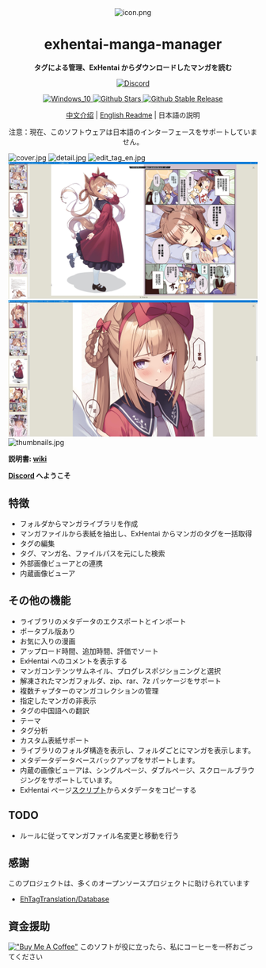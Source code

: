 <div align="center">

<img src="https://raw.githubusercontent.com/SchneeHertz/exhentai-manga-manager/master/public/icon.png" alt="icon.png" width="128"/>

# exhentai-manga-manager

**タグによる管理、ExHentai からダウンロードしたマンガを読む**

<p>
  <a href="hhttps://discord.gg/pS9jR8C8f6">
    <img src="https://img.shields.io/badge/Discord-purple?style=flat-square" alt="Discord" />
  </a>
</p>

<p>
  <a href="https://www.electronjs.org/">
    <img src="https://img.shields.io/badge/require-Windows_10-blue?style=flat-square" alt="Windows_10" />
  </a>
  <a href="https://github.com/SchneeHertz/exhentai-manga-manager/stargazers">
    <img src="https://img.shields.io/github/stars/SchneeHertz/exhentai-manga-manager?style=flat-square&color=cornflowerblue" alt="Github Stars" />
  </a>
  <a href="https://github.com/SchneeHertz/exhentai-manga-manager/releases/latest">
    <img src="https://img.shields.io/github/v/release/SchneeHertz/exhentai-manga-manager?label=latest&style=flat-square&color=cornflowerblue" alt="Github Stable Release" />
  </a>
</p>

[中文介绍](https://github.com/SchneeHertz/exhentai-manga-manager/blob/master/README.md) | [English Readme](https://github.com/SchneeHertz/exhentai-manga-manager/blob/master/README_EN.md) | 日本語の説明

注意：現在、このソフトウェアは日本語のインターフェースをサポートしていません。

</div>

![cover.jpg](https://raw.githubusercontent.com/SchneeHertz/exhentai-manga-manager/master/screenshots/cover_en.jpg)
![detail.jpg](https://raw.githubusercontent.com/SchneeHertz/exhentai-manga-manager/master/screenshots/detail_en.jpg)
![edit_tag_en.jpg](https://raw.githubusercontent.com/SchneeHertz/exhentai-manga-manager/master/screenshots/edit_tag_en.jpg)
![viewer.jpg](https://raw.githubusercontent.com/SchneeHertz/exhentai-manga-manager/master/screenshots/viewer.jpg)
![viewer2.jpg](https://raw.githubusercontent.com/SchneeHertz/exhentai-manga-manager/master/screenshots/viewer2.jpg)
![thumbnails.jpg](https://raw.githubusercontent.com/SchneeHertz/exhentai-manga-manager/master/screenshots/thumbnails.jpg)

**説明書: [wiki](https://github.com/SchneeHertz/exhentai-manga-manager/wiki/English-Instruction)**

**[Discord](https://discord.gg/pS9jR8C8f6) へようこそ**

## 特徴
- フォルダからマンガライブラリを作成
- マンガファイルから表紙を抽出し、ExHentai からマンガのタグを一括取得
- タグの編集
- タグ、マンガ名、ファイルパスを元にした検索
- 外部画像ビューアとの連携
- 内蔵画像ビューア

## その他の機能
- ライブラリのメタデータのエクスポートとインポート
- ポータブル版あり
- お気に入りの漫画
- アップロード時間、追加時間、評価でソート
- ExHentai へのコメントを表示する
- マンガコンテンツサムネイル、プログレスポジショニングと選択
- 解凍されたマンガフォルダ、zip、rar、7z パッケージをサポート
- 複数チャプターのマンガコレクションの管理
- 指定したマンガの非表示
- タグの中国語への翻訳
- テーマ
- タグ分析
- カスタム表紙サポート
- ライブラリのフォルダ構造を表示し、フォルダごとにマンガを表示します。
- メタデータデータベースバックアップをサポートします。
- 内蔵の画像ビューアは、シングルページ、ダブルページ、スクロールブラウジングをサポートしています。
- ExHentai ページ[スクリプト](https://sleazyfork.org/zh-CN/scripts/472321-%E6%8F%90%E5%8F%96e-hentai%E7%94%BB%E5%BB%8A%E5%85%83%E6%95%B0%E6%8D%AE)からメタデータをコピーする

## TODO
- ルールに従ってマンガファイル名変更と移動を行う

## 感謝
このプロジェクトは、多くのオープンソースプロジェクトに助けられています

- [EhTagTranslation/Database](https://github.com/EhTagTranslation/Database)


## 資金援助
[!["Buy Me A Coffee"](https://www.buymeacoffee.com/assets/img/custom_images/orange_img.png)](https://www.buymeacoffee.com/schneehertz)
このソフトが役に立ったら、私にコーヒーを一杯おごってください
